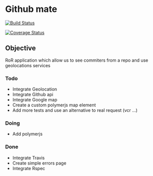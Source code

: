Github mate
====

[![Build Status](https://travis-ci.org/mosleymos/github-mate.svg?branch=master)](https://travis-ci.org/mosleymos/github-mate)

[![Coverage Status](https://coveralls.io/repos/github/mosleymos/github-mate/badge.svg?branch=master)](https://coveralls.io/github/mosleymos/github-mate?branch=master)

## Objective

RoR application which allow us to see commiters from a repo and use geolocations services
### Todo

- Integrate Geolocation
- Integrate Github api
- Integrate Google map
- Create a custom polymerjs map element
- Add more tests and use an alternative to real request (vcr ...)

### Doing

- Add polymerjs

### Done

- Integrate Travis
- Create simple errors page
- Integrate Rspec

